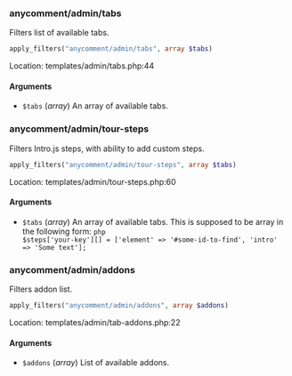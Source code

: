 ### anycomment/admin/tabs
Filters list of available tabs.
```php
apply_filters("anycomment/admin/tabs", array $tabs)
```

Location: templates/admin/tabs.php:44
#### Arguments
* `$tabs` (_array_) An array of available tabs.
### anycomment/admin/tour-steps
Filters Intro.js steps, with ability to add custom steps.
```php
apply_filters("anycomment/admin/tour-steps", array $tabs)
```

Location: templates/admin/tour-steps.php:60
#### Arguments
* `$tabs` (_array_) An array of available tabs. This is supposed to be array in the following form: <code>php $steps['your-key'][] = ['element' =&gt; '#some-id-to-find', 'intro' =&gt; 'Some text']; </code>
### anycomment/admin/addons
Filters addon list.
```php
apply_filters("anycomment/admin/addons", array $addons)
```

Location: templates/admin/tab-addons.php:22
#### Arguments
* `$addons` (_array_) List of available addons.

